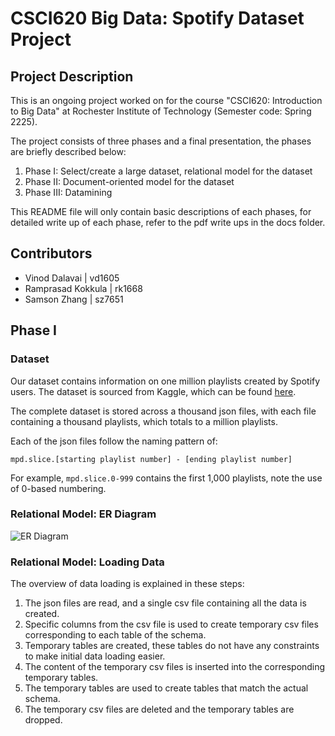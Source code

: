# CSCI620 Big Data: Spotify Dataset Project

## Project Description

This is an ongoing project worked on for the course "CSCI620: Introduction to Big Data" at Rochester Institute of Technology (Semester code: Spring 2225).

The project consists of three phases and a final presentation, the phases are briefly described below:

1. Phase I: Select/create a large dataset, relational model for the dataset
2. Phase II: Document-oriented model for the dataset
3. Phase III: Datamining

This README file will only contain basic descriptions of each phases, for detailed write up of each phase, refer to the pdf write ups in the docs folder.

## Contributors

- Vinod Dalavai | vd1605
- Ramprasad Kokkula | rk1668
- Samson Zhang | sz7651

## Phase I

### Dataset

Our dataset contains information on one million playlists created by Spotify users. The dataset is sourced from Kaggle, which can be found [here](https://www.kaggle.com/datasets/adityak80/spotify-millions-playlist).

The complete dataset is stored across a thousand json files, with each file containing a thousand playlists, which totals to a million playlists.

Each of the json files follow the naming pattern of:

`mpd.slice.[starting playlist number] - [ending playlist number]`

For example, `mpd.slice.0-999` contains the first 1,000 playlists, note the use of 0-based numbering.

### Relational Model: ER Diagram

![ER Diagram]()


### Relational Model: Loading Data

The overview of data loading is explained in these steps:

1. The json files are read, and a single csv file containing all the data is created.
2. Specific columns from the csv file is used to create temporary csv files corresponding to each table of the schema.
3. Temporary tables are created, these tables do not have any constraints to make initial data loading easier.
4. The content of the temporary csv files is inserted into the corresponding temporary tables.
5. The temporary tables are used to create tables that match the actual schema.
6. The temporary csv files are deleted and the temporary tables are dropped.

